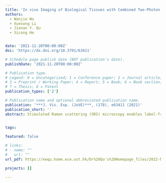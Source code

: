 ```yaml
---
title: 'In vivo Imaging of Biological Tissues with Combined Two-Photon Fluorescence and Stimulated Raman Scattering Microscopy'
authors:
  - Wanjie Wu
  - Xuesong Li
  - Jianan Y. Qu
  - Sicong He


date: '2021-11-20T00:00:00Z'
doi: 'https://dx.doi.org/10.3791/63411'

# Schedule page publish date (NOT publication's date).
publishDate: '2021-11-20T00:00:00Z'

# Publication type.
# Legend: 0 = Uncategorized; 1 = Conference paper; 2 = Journal article;
# 3 = Preprint / Working Paper; 4 = Report; 5 = Book; 6 = Book section;
# 7 = Thesis; 8 = Patent
publication_types: ['2']

# Publication name and optional abbreviated publication name.
publication: '***J. Vis. Exp. (JoVE)***, (178), e63411 (2021)'
publication_short: ''
abstract: Stimulated Raman scattering (SRS) microscopy enables label-free imaging of the biological tissues in its natural microenvironment based on intrinsic molecular vibration, thus providing a perfect tool for in vivo study of biological processes at subcellular resolution. By integrating two-photon excited fluorescence (TPEF) imaging into the SRS microscope, the dual-modal in vivo imaging of tissues can acquire critical biochemical and biophysical information from multiple perspectives which helps understand the dynamic processes involved in cellular metabolism, immune response and tissue remodeling, etc. In this video protocol, the setup of a TPEF-SRS microscope system as well as the in vivo imaging method of the animal spinal cord is introduced. The spinal cord, as part of the central nervous system, plays a critical role in the communication between the brain and peripheral nervous system. Myelin sheath, abundant in phospholipids, surrounds and insulates the axon to permit saltatory conduction of action potentials. In vivo imaging of myelin sheaths in the spinal cord is important to study the progression of neurodegenerative diseases and spinal cord injury. The protocol also describes animal preparation and in vivo TPEF-SRS imaging methods to acquire high-resolution biological images.


tags:
  
featured: false

# links:
# - name: ""
#   url: ""
url_pdf: https://eequ.home.ece.ust.hk/Dr%20Qu's%20Homepage_files/2022-Nat%20Commun-1.pdf

projects: []

---
```





